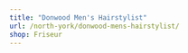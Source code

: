 ```yaml
---
title: "Donwood Men's Hairstylist"
url: /north-york/donwood-mens-hairstylist/
shop: Friseur
---
```

